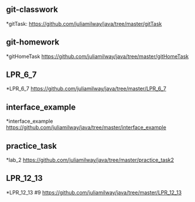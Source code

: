 ## git-classwork
*gitTask:
https://github.com/juliamilway/java/tree/master/gitTask

## git-homework
*gitHomeTask
https://github.com/juliamilway/java/tree/master/gitHomeTask

## LPR_6_7
*LPR_6_7
https://github.com/juliamilway/java/tree/master/LPR_6_7

## interface_example
*interface_example
https://github.com/juliamilway/java/tree/master/interface_example

## practice_task
*lab_2
https://github.com/juliamilway/java/tree/master/practice_task2

## LPR_12_13
*LPR_12_13 #9
https://github.com/juliamilway/java/tree/master/LPR_12_13